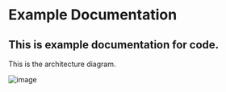 # Example Documentation

## This is example documentation for code.

This is the architecture diagram.

![image](/diagrams/output/c4-example.png)